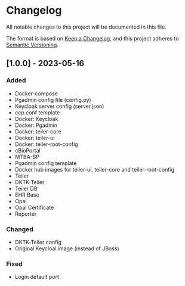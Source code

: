# Changelog
All notable changes to this project will be documented in this file.

The format is based on [Keep a Changelog](https://keepachangelog.com/en/1.0.0/),
and this project adheres to [Semantic Versioning](https://semver.org/spec/v2.0.0.html).

## [1.0.0] - 2023-05-16
### Added
- Docker-compose
- Pgadmin config file (config.py)
- Keycloak server config (server.json)
- ccp.conf template
- Docker: Keycloak
- Docker: Pgadmin
- Docker: teiler-core
- Docker: teiler-ui
- Docker: teiler-root-config
- cBioPortal
- MTBA-BP
- Pgadmin config template
- Docker hub images for teiler-ui, teiler-core and teiler-root-config
- Teiler
- DKTK-Teiler
- Teiler DB
- EHR Base
- Opal
- Opal Certificate
- Reporter

### Changed
- DKTK-Teiler config
- Original Keycloal image (instead of JBoss)

### Fixed
- Login default port
